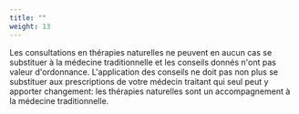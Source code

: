 ```yaml
---
title: ""
weight: 13
---
```


Les consultations en thérapies naturelles ne peuvent en aucun cas se substituer à la médecine traditionnelle et les conseils donnés n'ont pas valeur d'ordonnance. L'application des conseils ne doit pas non plus se substituer aux prescriptions de votre médecin traitant qui seul peut y apporter changement: les thérapies naturelles sont un accompagnement à la médecine traditionnelle.
